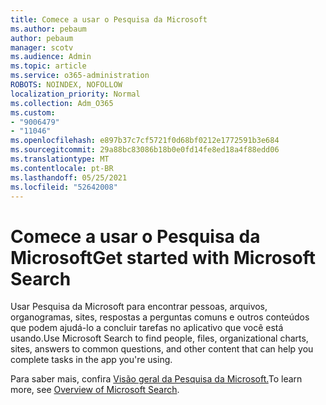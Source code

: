 ```yaml
---
title: Comece a usar o Pesquisa da Microsoft
ms.author: pebaum
author: pebaum
manager: scotv
ms.audience: Admin
ms.topic: article
ms.service: o365-administration
ROBOTS: NOINDEX, NOFOLLOW
localization_priority: Normal
ms.collection: Adm_O365
ms.custom:
- "9006479"
- "11046"
ms.openlocfilehash: e897b37c7cf5721f0d68bf0212e1772591b3e684
ms.sourcegitcommit: 29a88bc83086b18b0e0fd14fe8ed18a4f88edd06
ms.translationtype: MT
ms.contentlocale: pt-BR
ms.lasthandoff: 05/25/2021
ms.locfileid: "52642008"
---
```

# <a name="get-started-with-microsoft-search"></a><span data-ttu-id="3b159-102">Comece a usar o Pesquisa da Microsoft</span><span class="sxs-lookup"><span data-stu-id="3b159-102">Get started with Microsoft Search</span></span>

<span data-ttu-id="3b159-103">Usar Pesquisa da Microsoft para encontrar pessoas, arquivos, organogramas, sites, respostas a perguntas comuns e outros conteúdos que podem ajudá-lo a concluir tarefas no aplicativo que você está usando.</span><span class="sxs-lookup"><span data-stu-id="3b159-103">Use Microsoft Search to find people, files, organizational charts, sites, answers to common questions, and other content that can help you complete tasks in the app you're using.</span></span>

<span data-ttu-id="3b159-104">Para saber mais, confira [Visão geral da Pesquisa da Microsoft.](https://go.microsoft.com/fwlink/?linkid=2157644)</span><span class="sxs-lookup"><span data-stu-id="3b159-104">To learn more, see [Overview of Microsoft Search](https://go.microsoft.com/fwlink/?linkid=2157644).</span></span>
